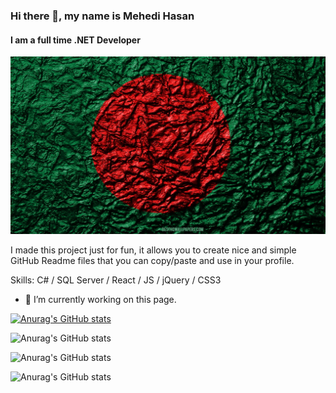 ### Hi there 👋, my name is Mehedi Hasan
#### I am a full time .NET Developer
![I am a full time .NET Developer](https://raw.githubusercontent.com/mehedihasan9339/mehedihasan9339/main/164070778_1801632546674879_2119576600674569070_o.jpg)

I made this project just for fun, it allows you to create nice and simple GitHub Readme files that you can copy/paste and use in your profile.

Skills: C# / SQL Server / React / JS / jQuery / CSS3

- 🔭 I’m currently working on this page. 


[![Anurag's GitHub stats](https://github-readme-stats.vercel.app/api?username=mehedihasan9339)](https://github.com/anuraghazra/github-readme-stats)

![Anurag's GitHub stats](https://github-readme-stats.vercel.app/api?username=mehedihasan9339&count_private=true)


![Anurag's GitHub stats](https://github-readme-stats.vercel.app/api?username=mehedihasan9339&show_icons=true)

![Anurag's GitHub stats](https://github-readme-stats.vercel.app/api?username=mehedihasan9339&show_icons=true&theme=radical)





